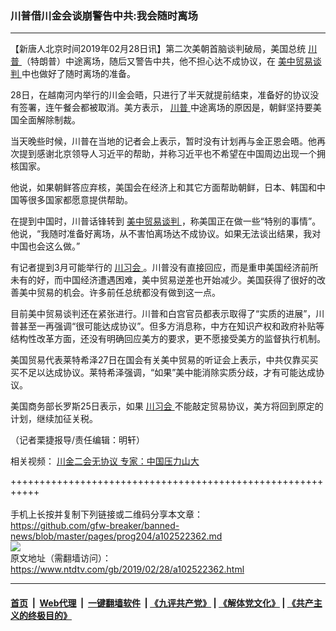 ### 川普借川金会谈崩警告中共:我会随时离场
------------------------

<div class="post_content">
 <p>
  【新唐人北京时间2019年02月28日讯】第二次美朝首脑谈判破局，美国总统
  <a href="https://www.ntdtv.com/gb/川普.htm">
   川普
  </a>
  （特朗普）中途离场，随后又警告中共，他不担心达不成协议，在
  <a href="https://www.ntdtv.com/gb/34765.htm">
   美中贸易谈判
  </a>
  中也做好了随时离场的准备。
 </p>
 <p>
  28日，在越南河内举行的川金会晤，只进行了半天就提前结束，准备好的协议没有签署，连午餐会都被取消。美方表示，
  <a href="https://www.ntdtv.com/gb/川普.htm">
   川普
  </a>
  中途离场的原因是，朝鲜坚持要美国全面解除制裁。
 </p>
 <p>
  当天晚些时候，川普在当地的记者会上表示，暂时没有计划再与金正恩会晤。他再次提到感谢北京领导人习近平的帮助，并称习近平也不希望在中国周边出现一个拥核国家。
 </p>
 <p>
  他说，如果朝鲜答应弃核，美国会在经济上和其它方面帮助朝鲜，日本、韩国和中国等很多国家都愿意提供帮助。
 </p>
 <p>
  在提到中国时，川普话锋转到
  <a href="https://www.ntdtv.com/gb/34765.htm">
   美中贸易谈判
  </a>
  ，称美国正在做一些“特别的事情”。他说，“我随时准备好离场，从不害怕离场达不成协议。如果无法谈出结果，我对中国也会这么做。”
 </p>
 <p>
  有记者提到3月可能举行的
  <a href="https://www.ntdtv.com/gb/川习会.htm">
   川习会
  </a>
  。川普没有直接回应，而是重申美国经济前所未有的好，而中国经济遭遇困难，美中贸易逆差也开始减少。美国获得了很好的改善美中贸易的机会。许多前任总统都没有做到这一点。
 </p>
 <p>
  目前美中贸易谈判还在紧张进行。川普和白宫官员都表示取得了“实质的进展”，川普甚至一再强调“很可能达成协议”。但多方消息称，中方在知识产权和政府补贴等结构性改革方面，还没有明确回应美方的要求，更不愿接受美方的监督执行机制。
 </p>
 <p>
  美国贸易代表莱特希泽27日在国会有关美中贸易的听证会上表示，中共仅靠买买买不足以达成协议。莱特希泽强调，“如果”美中能消除实质分歧，才有可能达成协议。
 </p>
 <p>
  美国商务部长罗斯25日表示，如果
  <a href="https://www.ntdtv.com/gb/川习会.htm">
   川习会
  </a>
  不能敲定贸易协议，美方将回到原定的计划，继续加征关税。
 </p>
 <p>
  （记者栗捷报导/责任编辑：明轩）
 </p>
 <p>
  相关视频：
  <a href="https://www.ntdtv.com/b5/2019/02/28/a102522673.html">
   川金二会无协议 专家：中国压力山大
  </a>
 </p>
 <div class="single_ad">
 </div>
</div>

+++++++++++++++++++++++++++++++++++++++++++++++++++++++++++<br/><br/>
手机上长按并复制下列链接或二维码分享本文章：<br/>
https://github.com/gfw-breaker/banned-news/blob/master/pages/prog204/a102522362.md <br/>
<a href='https://github.com/gfw-breaker/banned-news/blob/master/pages/prog204/a102522362.md'><img src='https://github.com/gfw-breaker/banned-news/blob/master/pages/prog204/a102522362.md.png'/></a> <br/>
原文地址（需翻墙访问）：https://www.ntdtv.com/gb/2019/02/28/a102522362.html


------------------------
#### [首页](https://github.com/gfw-breaker/banned-news/blob/master/README.md) &nbsp;|&nbsp; [Web代理](https://github.com/labour-camp/helloworld) &nbsp;|&nbsp; [一键翻墙软件](https://github.com/gfw-breaker/nogfw/blob/master/README.md) &nbsp;| [《九评共产党》](https://github.com/gfw-breaker/9ping.md/blob/master/README.md#九评之一评共产党是什么) | [《解体党文化》](https://github.com/gfw-breaker/jtdwh.md/blob/master/README.md) | [《共产主义的终极目的》](https://github.com/gfw-breaker/gczydzjmd.md/blob/master/README.md)


